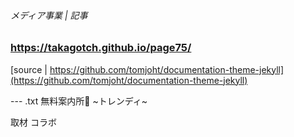###### メディア事業 | 記事

### https://takagotch.github.io/page75/


[source | https://github.com/tomjoht/documentation-theme-jekyll](https://github.com/tomjoht/documentation-theme-jekyll)

--- .txt
無料案内所💁 ~トレンディ~

取材
コラボ





```
```

```
```

```
```


